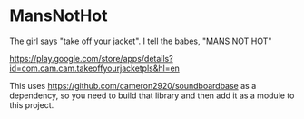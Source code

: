 # MansNotHot
The girl says "take off your jacket". I tell the babes, "MANS NOT HOT"

https://play.google.com/store/apps/details?id=com.cam.cam.takeoffyourjacketpls&hl=en

This uses https://github.com/cameron2920/soundboardbase as a dependency, so you need to build that library and then add it as a module to this project.
